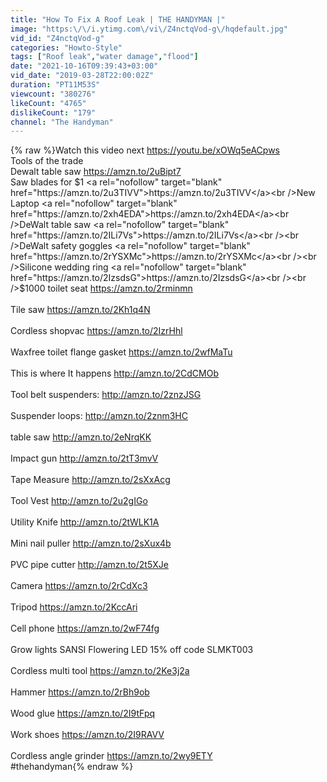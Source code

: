 ```yaml
---
title: "How To Fix A Roof Leak | THE HANDYMAN |"
image: "https:\/\/i.ytimg.com\/vi\/Z4nctqVod-g\/hqdefault.jpg"
vid_id: "Z4nctqVod-g"
categories: "Howto-Style"
tags: ["Roof leak","water damage","flood"]
date: "2021-10-16T09:39:43+03:00"
vid_date: "2019-03-28T22:00:02Z"
duration: "PT11M53S"
viewcount: "380276"
likeCount: "4765"
dislikeCount: "179"
channel: "The Handyman"
---
```

{% raw %}Watch this video next <a rel="nofollow" target="blank" href="https://youtu.be/xOWq5eACpws">https://youtu.be/xOWq5eACpws</a><br />Tools of the trade <br />Dewalt table saw <a rel="nofollow" target="blank" href="https://amzn.to/2uBipt7">https://amzn.to/2uBipt7</a><br />Saw blades for $1  <a rel="nofollow" target="blank" href="https://amzn.to/2u3TIVV">https://amzn.to/2u3TIVV</a><br />New Laptop <a rel="nofollow" target="blank" href="https://amzn.to/2xh4EDA">https://amzn.to/2xh4EDA</a><br />DeWalt table saw <a rel="nofollow" target="blank" href="https://amzn.to/2ILi7Vs">https://amzn.to/2ILi7Vs</a><br /><br />DeWalt safety goggles <a rel="nofollow" target="blank" href="https://amzn.to/2rYSXMc">https://amzn.to/2rYSXMc</a><br /><br />Silicone wedding ring <a rel="nofollow" target="blank" href="https://amzn.to/2IzsdsG">https://amzn.to/2IzsdsG</a><br /><br />$1000 toilet seat <a rel="nofollow" target="blank" href="https://amzn.to/2rminmn">https://amzn.to/2rminmn</a><br /><br />Tile saw <a rel="nofollow" target="blank" href="https://amzn.to/2Kh1q4N">https://amzn.to/2Kh1q4N</a><br /><br />Cordless shopvac <a rel="nofollow" target="blank" href="https://amzn.to/2IzrHhl">https://amzn.to/2IzrHhl</a><br /><br />Waxfree toilet flange gasket <a rel="nofollow" target="blank" href="https://amzn.to/2wfMaTu">https://amzn.to/2wfMaTu</a><br /><br />This is where It happens  <a rel="nofollow" target="blank" href="http://amzn.to/2CdCMOb">http://amzn.to/2CdCMOb</a><br /><br />Tool belt suspenders: <a rel="nofollow" target="blank" href="http://amzn.to/2znzJSG">http://amzn.to/2znzJSG</a><br /><br />Suspender loops: <a rel="nofollow" target="blank" href="http://amzn.to/2znm3HC">http://amzn.to/2znm3HC</a><br /><br />table saw  <a rel="nofollow" target="blank" href="http://amzn.to/2eNrqKK">http://amzn.to/2eNrqKK</a><br /><br />Impact gun <a rel="nofollow" target="blank" href="http://amzn.to/2tT3mvV">http://amzn.to/2tT3mvV</a><br /><br />Tape Measure <a rel="nofollow" target="blank" href="http://amzn.to/2sXxAcg">http://amzn.to/2sXxAcg</a><br /><br />Tool Vest <a rel="nofollow" target="blank" href="http://amzn.to/2u2gIGo">http://amzn.to/2u2gIGo</a><br /><br />Utility Knife <a rel="nofollow" target="blank" href="http://amzn.to/2tWLK1A">http://amzn.to/2tWLK1A</a><br /><br />Mini nail puller <a rel="nofollow" target="blank" href="http://amzn.to/2sXux4b">http://amzn.to/2sXux4b</a><br /><br />PVC pipe cutter <a rel="nofollow" target="blank" href="http://amzn.to/2t5XJe">http://amzn.to/2t5XJe</a><br /><br />Camera <a rel="nofollow" target="blank" href="https://amzn.to/2rCdXc3">https://amzn.to/2rCdXc3</a><br /><br />Tripod <a rel="nofollow" target="blank" href="https://amzn.to/2KccAri">https://amzn.to/2KccAri</a><br /><br />Cell phone <a rel="nofollow" target="blank" href="https://amzn.to/2wF74fg">https://amzn.to/2wF74fg</a><br /><br />Grow lights SANSI Flowering LED 15% off code SLMKT003<br /><br />Cordless multi tool <a rel="nofollow" target="blank" href="https://amzn.to/2Ke3j2a">https://amzn.to/2Ke3j2a</a><br /><br />Hammer <a rel="nofollow" target="blank" href="https://amzn.to/2rBh9ob">https://amzn.to/2rBh9ob</a><br /><br />Wood glue <a rel="nofollow" target="blank" href="https://amzn.to/2I9tFpq">https://amzn.to/2I9tFpq</a><br /><br />Work shoes <a rel="nofollow" target="blank" href="https://amzn.to/2I9RAVV">https://amzn.to/2I9RAVV</a><br /><br />Cordless angle grinder <a rel="nofollow" target="blank" href="https://amzn.to/2wy9ETY">https://amzn.to/2wy9ETY</a><br />#thehandyman{% endraw %}

